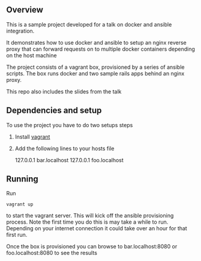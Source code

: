 Overview
---------

This is a sample project developed for a talk on docker and ansible integration.

It demonstrates how to use docker and ansible to setup an nginx reverse proxy that
can forward requests on to multiple docker containers depending on the host machine

The project consists of a vagrant box, provisioned by a series of ansible scripts.
The box runs docker and two sample rails apps behind an nginx proxy.

This repo also includes the slides from the talk


Dependencies and setup
----------------------
To use the project you have to do two setups steps

1. Install [vagrant](https://www.vagrantup.com/)
2. Add the following lines to your hosts file

    127.0.0.1       bar.localhost
    127.0.0.1       foo.localhost

Running
-------
Run

    vagrant up

to start the vagrant server. This will kick off the ansible provisioning process.
Note the first time you do this is may take a while to run. Depending on your
internet connection it could take over an hour for that first run.

Once the box is provisioned you can browse to bar.localhost:8080 or foo.localhost:8080 to see the results
